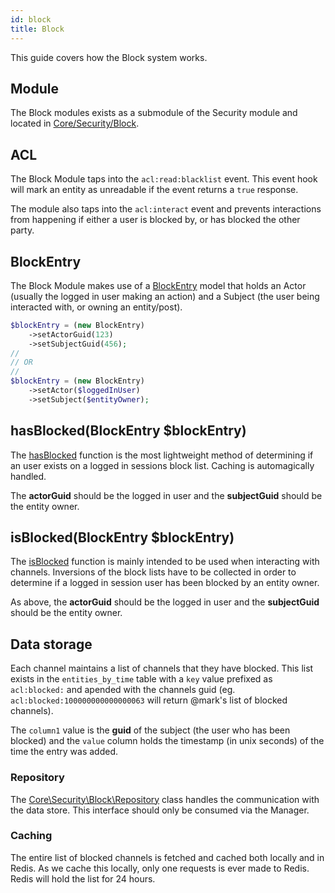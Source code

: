 ```yaml
---
id: block
title: Block
---
```


This guide covers how the Block system works.

## Module

The Block modules exists as a submodule of the Security module and located in [Core/Security/Block](https://gitlab.com/minds/engine/-/tree/master/Core/Security/Block).

## ACL

The Block Module taps into the `acl:read:blacklist` event. This event hook will mark an entity as unreadable if the event returns a `true` response.

The module also taps into the `acl:interact` event and prevents interactions from happening if either a user is blocked by, or has blocked the other party.

## BlockEntry

The Block Module makes use of a [BlockEntry](https://gitlab.com/minds/engine/-/blob/master/Core/Security/Block/BlockEntry.php) model that holds an Actor (usually the logged in user making an action) and a Subject (the user being interacted with, or owning an entity/post).

```php
$blockEntry = (new BlockEntry)
    ->setActorGuid(123)
    ->setSubjectGuid(456);
//
// OR
//
$blockEntry = (new BlockEntry)
    ->setActor($loggedInUser)
    ->setSubject($entityOwner);
```

## hasBlocked(BlockEntry \$blockEntry)

The [hasBlocked](https://gitlab.com/minds/engine/-/blob/master/Core/Security/Block/Manager.php#L128) function is the most lightweight method of determining if an user exists on a logged in sessions block list. Caching is automagically handled.

The **actorGuid** should be the logged in user and the **subjectGuid** should be the entity owner.

## isBlocked(BlockEntry \$blockEntry)

The [isBlocked](https://gitlab.com/minds/engine/-/blob/master/Core/Security/Block/Manager.php#L105) function is mainly intended to be used when interacting with channels. Inversions of the block lists have to be collected in order to determine if a logged in session user has been blocked by an entity owner.

As above, the **actorGuid** should be the logged in user and the **subjectGuid** should be the entity owner.

## Data storage

Each channel maintains a list of channels that they have blocked. This list exists in the `entities_by_time` table with a `key` value prefixed as `acl:blocked:` and apended with the channels guid (eg. `acl:blocked:100000000000000063` will return @mark's list of blocked channels).

The `column1` value is the **guid** of the subject (the user who has been blocked) and the `value` column holds the timestamp (in unix seconds) of the time the entry was added.

### Repository

The [Core\Security\Block\Repository](https://gitlab.com/minds/engine/-/blob/master/Core/Security/Block/Repository.php) class handles the communication with the data store. This interface should only be consumed via the Manager.

### Caching

The entire list of blocked channels is fetched and cached both locally and in Redis. As we cache this locally, only one requests is ever made to Redis. Redis will hold the list for 24 hours.
